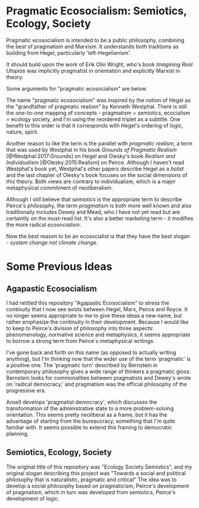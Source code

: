 # Pragmatic Ecosocialism:  Semiotics, Ecology, Society

Pragmatic ecosocialism is intended to be a public philosophy, combining the best of pragmatism and Marxism.  It understands both traditions as building from Hegel, particularly 'left-Hegelianism'.  

It should build upon the work of Erik Olin Wright, who's book *Imagining Real Utopias* was implicitly pragmatist in orientation and explicitly Marxist in theory.

Some arguments for "pragmatic ecosocialism" are below.

The name "pragmatic ecosocialism" was inspired by the notion of Hegel as the "grandfather of pragmatic realism" by Kenneth Westphal.  There is still the one-to-one mapping of concepts - pragmatism = semiotics, ecocialism = ecology society, and I'm using the reordered triplet as a subtitle.  One benefit to this order is that it corresponds with Hegel's ordering of logic, nature, spirit.

Another reason to like the term is the parallel with *pragmatic realism*, a term that was used by Westphal in his book *Grounds of Pragmatic Realism* [@Westphal:2017:Grounds] on Hegel and Olesky's book *Realism and Individualism* [@Olesky:2015:Realism] on Peirce.  Although I haven't read Westphal's book yet, Westphal's other papers describe Hegel as a *holist* and the last chapter of Olesky's book focuses on the social dimensions of this theory.  Both views are contrary to individualism, which is a major metaphysical commitment of neoliberalism.  

Although I still believe that *semiotics* is the appropriate term to describe Peirce's philosophy, the term *pragmatism* is both more well known and also traditionally includes Dewey and Mead, who I have not yet read but are certaintly on the must-read list.  It's also a better marketing term - it modifies the more radical *ecosocialism*.

Now the best reason to be an ecosocialist is that they have the best slogan - *system change not climate change*.

# Some Previous Ideas

## Agapastic Ecosocialism
I had retitled this repository "Agapastic Ecosocialism" to stress the continuity that I now see exists between Hegel, Marx, Peirce and Royce.  It no longer seems appropriate to me to give these ideas a new name, but rather emphasize the continuity in their development.  Because I would like to keep to Peirce's division of philosophy into three aspects:  phenomenology, normative science and metaphysics, it seems appropriate to borrow a strong term from Peirce's metaphysical writings.  

I've gone back and forth on this name (as opposed to actually writing anything), but I'm thinking now that the wider use of the term 'pragmatic' is a positive one.  The 'pragmatic turn' described by Bernstein in contemporary philosophy gives a wide range of thinkers a pragmatic gloss.  Bernstein looks for commonalities between pragmatists and Dewey's wrote on 'radical democracy,' and pragmatism was the official philosophy of the progressive era.  

Ansell develops 'pragmatist democracy', which discusses the transformation of the administrative state to a more problem-solving orientation.  This seems pretty neoliberal as a frame, but it has the advantage of starting from the bureaucracy, something that I'm quite familiar with.  It seems possible to extend this framing to democratic planning. 

## Semiotics, Ecology, Society

The original title of this repository was "Ecology Society Semiotics", and my original slogan describing this project was "Towards a social and political philosophy that is naturalistic, pragmatic and critical"  The idea was to develop a social philosophy based on pragmaticism, Peirce's development of pragmatism, which in turn was developed from semiotics, Peirce's development of logic.
